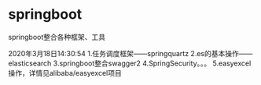 # springboot
springboot整合各种框架、工具

2020年3月18日14:30:54
1.任务调度框架——springquartz
2.es的基本操作——elasticsearch
3.springboot整合swagger2
4.SpringSecurity。。。
5.easyexcel操作，详情见alibaba/easyexcel项目
